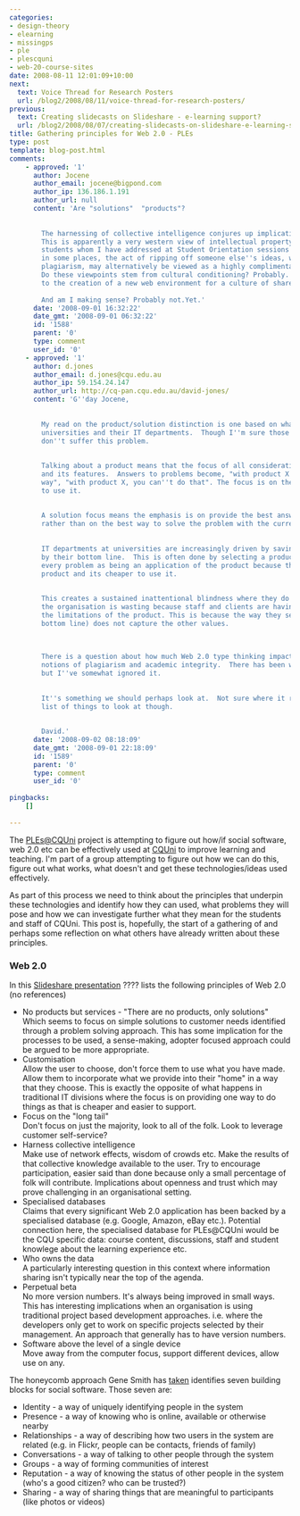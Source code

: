 ```yaml
---
categories:
- design-theory
- elearning
- missingps
- ple
- plescquni
- web-20-course-sites
date: 2008-08-11 12:01:09+10:00
next:
  text: Voice Thread for Research Posters
  url: /blog2/2008/08/11/voice-thread-for-research-posters/
previous:
  text: Creating slidecasts on Slideshare - e-learning support?
  url: /blog2/2008/08/07/creating-slidecasts-on-slideshare-e-learning-support/
title: Gathering principles for Web 2.0 - PLEs
type: post
template: blog-post.html
comments:
    - approved: '1'
      author: Jocene
      author_email: jocene@bigpond.com
      author_ip: 136.186.1.191
      author_url: null
      content: 'Are "solutions"  "products"?
    
    
        The harnessing of collective intelligence conjures up implications for plagiarism.
        This is apparently a very western view of intellectual property. Some of the  international
        students whom I have addressed at Student Orientation sessions advise me that
        in some places, the act of ripping off someone else''s ideas, which I might call
        plagiarism, may alternatively be viewed as a highly complimentary to the author.
        Do these viewpoints stem from cultural conditioning? Probably. And is this relevant
        to the creation of a new web environment for a culture of shared learning?
    
        And am I making sense? Probably not.Yet.'
      date: '2008-09-01 16:32:22'
      date_gmt: '2008-09-01 06:32:22'
      id: '1588'
      parent: '0'
      type: comment
      user_id: '0'
    - approved: '1'
      author: d.jones
      author_email: d.jones@cqu.edu.au
      author_ip: 59.154.24.147
      author_url: http://cq-pan.cqu.edu.au/david-jones/
      content: 'G''day Jocene,
    
    
        My read on the product/solution distinction is one based on what I see a lot within
        universities and their IT departments.  Though I''m sure those of CQU and Swinburne
        don''t suffer this problem.
    
    
        Talking about a product means that the focus of all consideration is on the product
        and its features.  Answers to problems become, "with product X you do it this
        way", "with product X, you can''t do that". The focus is on the product and how
        to use it.
    
    
        A solution focus means the emphasis is on provide the best answer to the problem,
        rather than on the best way to solve the problem with the current product.
    
    
        IT departments at universities are increasingly driven by saving money, as measured
        by their bottom line.  This is often done by selecting a product and then seeing
        every problem as being an application of the product because this is the selected
        product and its cheaper to use it.
    
    
        This creates a sustained inattentional blindness where they do not see the money
        the organisation is wasting because staff and clients are having to work around
        the limitations of the product. This is because the way they see the world (IT''s
        bottom line) does not capture the other values.
    
    
    
        There is a question about how much Web 2.0 type thinking impacts upon traditional
        notions of plagiarism and academic integrity.  There has been work in this area,
        but I''ve somewhat ignored it.
    
    
        It''s something we should perhaps look at.  Not sure where it ranks in the long
        list of things to look at though.
    
    
        David.'
      date: '2008-09-02 08:18:09'
      date_gmt: '2008-09-01 22:18:09'
      id: '1589'
      parent: '0'
      type: comment
      user_id: '0'
    
pingbacks:
    []
    
---
```

The [PLEs@CQUni](http://cddu.cqu.edu.au/index.php/PLEs%40CQUni) project is attempting to figure out how/if social software, web 2.0 etc can be effectively used at [CQUni](http://www.cquni.edu.au/) to improve learning and teaching. I'm part of a group attempting to figure out how we can do this, figure out what works, what doesn't and get these technologies/ideas used effectively.

As part of this process we need to think about the principles that underpin these technologies and identify how they can used, what problems they will pose and how we can investigate further what they mean for the students and staff of CQUni. This post is, hopefully, the start of a gathering of and perhaps some reflection on what others have already written about these principles.

### Web 2.0

In this [Slideshare presentation](http://www.slideshare.net/satyajeet_02/web-20-5316/) ???? lists the following principles of Web 2.0 (no references)

- No products but services - "There are no products, only solutions"  
    Which seems to focus on simple solutions to customer needs identified through a problem solving approach. This has some implication for the processes to be used, a sense-making, adopter focused approach could be argued to be more appropriate.
- Customisation  
    Allow the user to choose, don't force them to use what you have made. Allow them to incorporate what we provide into their "home" in a way that they choose. This is exactly the opposite of what happens in traditional IT divisions where the focus is on providing one way to do things as that is cheaper and easier to support.
- Focus on the "long tail"  
    Don't focus on just the majority, look to all of the folk. Look to leverage customer self-service?
- Harness collective intelligence  
    Make use of network effects, wisdom of crowds etc. Make the results of that collective knowledge available to the user. Try to encourage participation, easier said than done because only a small percentage of folk will contribute. Implications about openness and trust which may prove challenging in an organisational setting.
- Specialised databases  
    Claims that every significant Web 2.0 application has been backed by a specialised database (e.g. Google, Amazon, eBay etc.). Potential connection here, the specialised database for PLEs@CQUni would be the CQU specific data: course content, discussions, staff and student knowlege about the learning experience etc.
- Who owns the data  
    A particularly interesting question in this context where information sharing isn't typically near the top of the agenda.
- Perpetual beta  
    No more version numbers. It's always being improved in small ways. This has interesting implications when an organisation is using traditional project based development approaches. i.e. where the developers only get to work on specific projects selected by their management. An approach that generally has to have version numbers.
- Software above the level of a single device  
    Move away from the computer focus, support different devices, allow use on any.

The honeycomb approach Gene Smith has [taken](http://nform.ca/publications/social-software-building-block) identifies seven building blocks for social software. Those seven are:

- Identity - a way of uniquely identifying people in the system
- Presence - a way of knowing who is online, available or otherwise nearby
- Relationships - a way of describing how two users in the system are related (e.g. in Flickr, people can be contacts, friends of family)
- Conversations - a way of talking to other people through the system
- Groups - a way of forming communities of interest
- Reputation - a way of knowing the status of other people in the system (who's a good citizen? who can be trusted?)
- Sharing - a way of sharing things that are meaningful to participants (like photos or videos)
